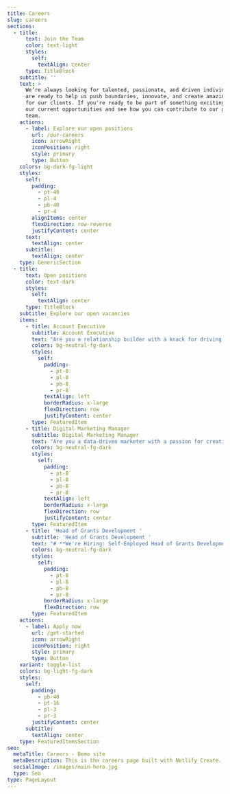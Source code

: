 ```yaml
---
title: Careers
slug: careers
sections:
  - title:
      text: Join the Team
      color: text-light
      styles:
        self:
          textAlign: center
      type: TitleBlock
    subtitle: ''
    text: >
      We’re always looking for talented, passionate, and driven individuals who
      are ready to help us push boundaries, innovate, and create amazing work
      for our clients. If you're ready to be part of something exciting, explore
      our current opportunities and see how you can contribute to our growing
      team.
    actions:
      - label: Explore our open positions
        url: /our-careers
        icon: arrowRight
        iconPosition: right
        style: primary
        type: Button
    colors: bg-dark-fg-light
    styles:
      self:
        padding:
          - pt-40
          - pl-4
          - pb-40
          - pr-4
        alignItems: center
        flexDirection: row-reverse
        justifyContent: center
      text:
        textAlign: center
      subtitle:
        textAlign: center
    type: GenericSection
  - title:
      text: Open positions
      color: text-dark
      styles:
        self:
          textAlign: center
      type: TitleBlock
    subtitle: Explore our open vacancies
    items:
      - title: Account Executive
        subtitle: Account Executive
        text: "Are you a relationship builder with a knack for driving growth? Do you thrive in a fast-paced environment where no two days are the same? If so, we want you on our team!\n\n## **About the Role**\n\nAs an **Account Manager**, you’ll be the primary point of contact for our clients, ensuring their needs are met while identifying opportunities to expand our partnerships. You’ll work closely with internal teams to deliver exceptional service, drive revenue, and create long-term value for both our clients and our company.\n\n\U0001F4CC **This is a self-employed position with flexible working arrangements.**\n\n## **What You’ll Do**\n\n✅ Build and maintain strong relationships with clients\\\n✅ Develop a deep understanding of client goals and challenges\\\n✅ Collaborate with internal teams to deliver solutions that drive success\\\n✅ Identify upsell and cross-sell opportunities\\\n✅ Track performance metrics and provide regular reports\\\n✅ Act as a trusted advisor, proactively solving problems before they arise\n\n## **What We’re Looking For**\n\n✔️ 2+ years of experience in account management, sales, or customer success\\\n✔️ Strong communication and interpersonal skills\\\n✔️ Ability to manage multiple accounts and priorities\\\n✔️ A results-driven mindset with a passion for helping clients succeed\\\n✔️ Experience in \\[industry or sector] is a plus\n\n## **Why Join Us?**\n\n\U0001F680 **Flexibility** – Work on your own terms as a self-employed professional\\\n\U0001F4A1 **Collaborative Culture** – Work with a team that values innovation and teamwork\\\n\U0001F3C6 **Competitive Earnings Potential** – Your success is in your hands\\\n\U0001F4C8 **Make an Impact** – Your work directly contributes to our success\n\n\U0001F4E9 **How to Apply:**\\\nSend your **CV** and a **500-word cover letter** to [**ecoiahq@gmail.com**](mailto:ecoiahq@gmail.com).\n"
        colors: bg-neutral-fg-dark
        styles:
          self:
            padding:
              - pt-8
              - pl-8
              - pb-8
              - pr-8
            textAlign: left
            borderRadius: x-large
            flexDirection: row
            justifyContent: center
        type: FeaturedItem
      - title: Digital Marketing Manager
        subtitle: Digital Marketing Manager
        text: "Are you a data-driven marketer with a passion for creating high-impact digital campaigns? Do you thrive in a fast-paced environment where creativity meets strategy? If so, we’d love to have you on our team!\n\n## **About the Role**\n\nAs our **Digital Marketing Manager**, you’ll lead the charge in developing and executing digital strategies that drive brand awareness, engagement, and conversions. From paid media to SEO, content marketing to analytics, you’ll be at the forefront of our digital growth.\n\n\U0001F4CC **This is a self-employed position with flexible working arrangements.**\n\n## **What You’ll Do**\n\n✅ Develop and implement multi-channel digital marketing campaigns\\\n✅ Manage paid advertising (Google Ads, social media, display, etc.)\\\n✅ Optimize website performance through SEO and CRO strategies\\\n✅ Oversee email marketing campaigns and automation workflows\\\n✅ Analyze key performance metrics and adjust strategies accordingly\\\n✅ Stay ahead of industry trends and emerging digital tools\n\n## **What We’re Looking For**\n\n✔️ 3+ years of experience in digital marketing\\\n✔️ Expertise in paid media, SEO, and analytics tools (Google Analytics, Meta Ads, SEMrush, etc.)\\\n✔️ Strong understanding of content marketing and lead generation\\\n✔️ Ability to analyze data and turn insights into actionable strategies\\\n✔️ A creative thinker with a passion for storytelling and brand building\n\n## **Why Join Us?**\n\n\U0001F680 **Flexibility** – Work independently while collaborating with a great team\\\n\U0001F4A1 **Innovative Culture** – Be part of a forward-thinking environment\\\n\U0001F3C6 **Competitive Earnings Potential** – Your success determines your rewards\\\n\U0001F4C8 **Impactful Work** – Your strategies will shape our digital presence\n\n\U0001F4E9 **How to Apply:**\\\nSend your **CV** and a **500-word cover letter** to [**ecoiahq@gmail.com**](mailto:ecoiahq@gmail.com).\n"
        colors: bg-neutral-fg-dark
        styles:
          self:
            padding:
              - pt-8
              - pl-8
              - pb-8
              - pr-8
            textAlign: left
            borderRadius: x-large
            flexDirection: row
            justifyContent: center
        type: FeaturedItem
      - title: 'Head of Grants Development '
        subtitle: 'Head of Grants Development '
        text: "# **We're Hiring: Self-Employed Head of Grants Development** \U0001F4BC✨\n\nAre you a strategic thinker with a talent for securing funding? Do you have a passion for impact-driven work and a **proven track record of winning grants**? If so, we want **YOU** to lead our grants development efforts!\n\n## **About the Role**\n\nAs our **Head of Grants Development**, you will play a pivotal role in identifying funding opportunities, crafting compelling grant proposals, and fostering relationships with key stakeholders. Your expertise will directly contribute to our organization's growth and ability to make a lasting impact.\n\n\U0001F4CC **This is a self-employed position with flexible working arrangements.**\n\n## **What You’ll Do**\n\n✅ Research and identify grant opportunities from foundations, government agencies, and corporate sponsors✅ Write, edit, and submit persuasive grant proposals and funding applications✅ Develop and execute a strategic grants roadmap aligned with organizational goals✅ Build and maintain relationships with funders, partners, and community stakeholders✅ Track and report on grant performance, ensuring compliance with funder requirements✅ Collaborate with internal teams to align funding opportunities with programs and initiatives\n\n## **What We’re Looking For**\n\n✔️ **5+ years of experience in grant writing, fundraising, or development**✔️ **A proven track record of securing significant funding from diverse sources**✔️ Strong writing, storytelling, and research skills✔️ Ability to manage multiple grant applications and deadlines simultaneously✔️ Experience in budget development and financial reporting for grants✔️ Passion for \\[your organization’s mission/sector]\n\n## **Why Join Us?**\n\n\U0001F680 **Flexibility** – Work independently while making a significant impact\U0001F4A1 **Mission-Driven Culture** – Work with a team that’s passionate about change\U0001F3C6 **Competitive Earnings Potential** – Your expertise determines your success\U0001F4C8 **Growth & Leadership Opportunities** – Play a key role in shaping our funding strategy\n\n## **\U0001F4E9 How to Apply:**\n\nSend your **CV** and a **500-word cover letter** to **ecoiahq\\@gmail.com**.\n\n"
        colors: bg-neutral-fg-dark
        styles:
          self:
            padding:
              - pt-8
              - pl-8
              - pb-8
              - pr-8
            borderRadius: x-large
            flexDirection: row
        type: FeaturedItem
    actions:
      - label: Apply now
        url: /get-started
        icon: arrowRight
        iconPosition: right
        style: primary
        type: Button
    variant: toggle-list
    colors: bg-light-fg-dark
    styles:
      self:
        padding:
          - pb-40
          - pt-16
          - pl-3
          - pr-3
        justifyContent: center
      subtitle:
        textAlign: center
    type: FeaturedItemsSection
seo:
  metaTitle: Careers - Demo site
  metaDescription: This is the careers page built with Netlify Create.
  socialImage: /images/main-hero.jpg
  type: Seo
type: PageLayout
---
```

